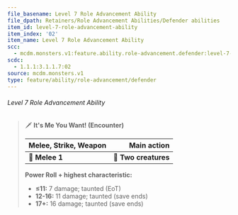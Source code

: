 ```yaml
---
file_basename: Level 7 Role Advancement Ability
file_dpath: Retainers/Role Advancement Abilities/Defender abilities
item_id: level-7-role-advancement-ability
item_index: '02'
item_name: Level 7 Role Advancement Ability
scc:
  - mcdm.monsters.v1:feature.ability.role-advancement.defender:level-7-role-advancement-ability
scdc:
  - 1.1.1:3.1.1.7:02
source: mcdm.monsters.v1
type: feature/ability/role-advancement/defender
---
```


###### Level 7 Role Advancement Ability

<!-- -->
> 🗡 **It's Me You Want! (Encounter)**
>
> | **Melee, Strike, Weapon** |      **Main action** |
> | ------------------------- | -------------------: |
> | **📏 Melee 1**            | **🎯 Two creatures** |
>
> **Power Roll + highest characteristic:**
>
> - **≤11:** 7 damage; taunted (EoT)
> - **12-16:** 11 damage; taunted (save ends)
> - **17+:** 16 damage; taunted (save ends)
